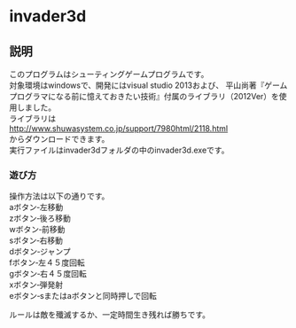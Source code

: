 # invader3d

## 説明
このプログラムはシューティングゲームプログラムです。  
対象環境はwindowsで、開発にはvisual studio 2013および、
平山尚著『ゲームプログラマになる前に憶えておきたい技術』付属のライブラリ（2012Ver）を使用しました。  
ライブラリは
　　http://www.shuwasystem.co.jp/support/7980html/2118.html  
からダウンロードできます。  
実行ファイルはinvader3dフォルダの中のinvader3d.exeです。

### 遊び方
操作方法は以下の通りです。  
aボタン‐左移動  
zボタン‐後ろ移動  
wボタン‐前移動  
sボタン‐右移動  
dボタン‐ジャンプ  
fボタン‐左４５度回転  
gボタン‐右４５度回転  
xボタン‐弾発射  
eボタン‐sまたはaボタンと同時押しで回転  

ルールは敵を殲滅するか、一定時間生き残れば勝ちです。
